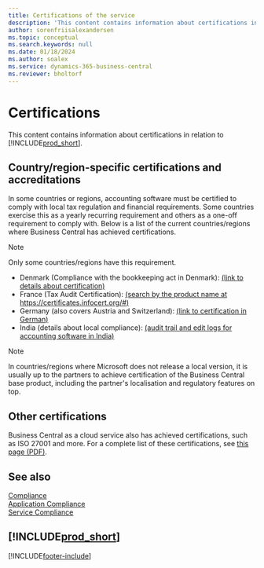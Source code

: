 ```yaml
---
title: Certifications of the service
description: 'This content contains information about certifications in relation to Business Central, such as region-specific certifications and accreditations.'
author: sorenfriisalexandersen
ms.topic: conceptual
ms.search.keywords: null
ms.date: 01/18/2024
ms.author: soalex
ms.service: dynamics-365-business-central
ms.reviewer: bholtorf
---
```


# <a name="certifications"></a>Certifications

This content contains information about certifications in relation to [!INCLUDE[prod_short](../includes/prod_short.md)].  

## <a name="countryregion-specific-certifications-and-accreditations"></a>Country/region-specific certifications and accreditations

In some countries or regions, accounting software must be certified to comply with local tax regulation and financial requirements. Some countries exercise this as a yearly recurring requirement and others as a one-off requirement to comply with. Below is a list of the current countries/regions where Business Central has achieved certifications.

> [!NOTE]
> Only some countries/regions have this requirement.

- Denmark (Compliance with the bookkeeping act in Denmark): [(link to details about certification)](../localfunctionality/denmark/compliance-denmark.md)
- France (Tax Audit Certification): [(search by the product name at https://certificates.infocert.org/#)](https://certificates.infocert.org/#)  
- Germany (also covers Austria and Switzerland): [(link to certification in German)](https://swb.bdo.de/certificate/MS_D365BC_PS_880_DE_2018)
- India (details about local compliance): [(audit trail and edit logs for accounting software in India)](../localfunctionality/india/india-audit-trail-edit-logs-accounting-software.md)

> [!NOTE]  
> In countries/regions where Microsoft does not release a local version, it is usually up to the partners to achieve certification of the Business Central base product, including the partner's localisation and regulatory features on top.

## <a name="other-certifications"></a>Other certifications

Business Central as a cloud service also has achieved certifications, such as ISO 27001 and more. For a complete list of these certifications, see [this page (PDF)](https://aka.ms/d365-compliance-list).

## <a name="see-also"></a>See also

[Compliance](compliance-overview.md)  
[Application Compliance](compliance-application-compliance.md)  
[Service Compliance](compliance-service-compliance.md)  

## [!INCLUDE[prod_short](../includes/free_trial_md.md)]  


[!INCLUDE[footer-include](../includes/footer-banner.md)]
